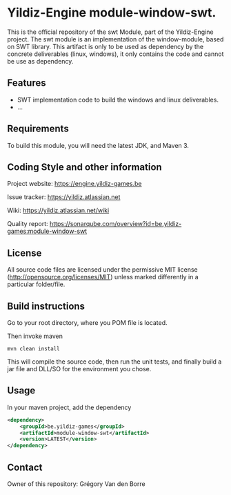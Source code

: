 # Yildiz-Engine module-window-swt.

This is the official repository of the swt Module, part of the Yildiz-Engine project.
The swt module is an implementation of the window-module, based on SWT library.
This artifact is only to be used as dependency by the concrete deliverables (linux, windows), it only contains the code and cannot be use as dependency.

## Features

* SWT implementation code to build the windows and linux deliverables.
* ...

## Requirements

To build this module, you will need the latest JDK, and Maven 3.

## Coding Style and other information

Project website:
https://engine.yildiz-games.be

Issue tracker:
https://yildiz.atlassian.net

Wiki:
https://yildiz.atlassian.net/wiki

Quality report:
https://sonarqube.com/overview?id=be.yildiz-games:module-window-swt

## License

All source code files are licensed under the permissive MIT license
(http://opensource.org/licenses/MIT) unless marked differently in a particular folder/file.

## Build instructions

Go to your root directory, where you POM file is located.

Then invoke maven

	mvn clean install

This will compile the source code, then run the unit tests, and finally build a jar file and DLL/SO for the environment you chose.

## Usage

In your maven project, add the dependency

```xml
<dependency>
    <groupId>be.yildiz-games</groupId>
    <artifactId>module-window-swt</artifactId>
    <version>LATEST</version>
</dependency>
```

## Contact
Owner of this repository: Grégory Van den Borre
